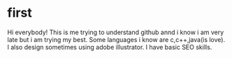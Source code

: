 # first


Hi everybody! This is me trying to understand github annd i know i am very late but i am trying my best.
Some languages i know are c,c++,java(is love).
I also design sometimes using adobe illustrator.
I have basic SEO skills.
